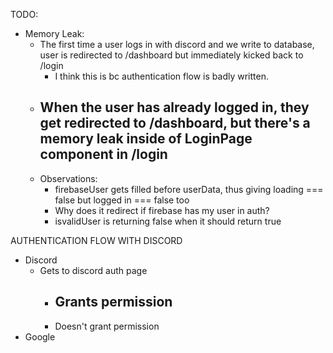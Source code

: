 TODO:
 - Memory Leak:
   - The first time a user logs in with discord and we write to database, 
     user is redirected to /dashboard but immediately kicked back to /login
       - I think this is bc authentication flow is badly written. 
   - When the user has already logged in, they get redirected to /dashboard,
      but there's a memory leak inside of LoginPage component in /login
      - 
   - Observations:
      - firebaseUser gets filled before userData, thus giving loading === false but logged in === false too
      - Why does it redirect if firebase has my user in auth?
      - isvalidUser is returning false when it should return true

AUTHENTICATION FLOW WITH DISCORD
 - Discord
   - Gets to discord auth page
     - Grants permission
       - 
     - Doesn't grant permission
 - Google








 <!-- X Refactor callback.ts, abstract requests into their own files/functions
 X Make Dashboard frontend
  X Fix responsiveness in less than 369px
 X Connect to firestore emulator
 - We should start writing tests
  - The backend shouldn't allow me to login with another provider that uses an email already in the database
 - First time i get discord user in the backend, send to firestore, then pull from it in the frontend
 - Use References data types instead of writing the ids of users/events in a string field
 - We shouldn't request from the discord api, instead it should be from our own database
 - See the documentation from next js to handle typography -->



<!-- Problem: if i sign in with discord and then with google, it lets me do it.
Side effects:
 1. The provider info is filled with the google info.
 2. photoURL and username are the same as in discord.

 Observations:
  - on mobile: i need to put email and password in the browser, even though i have logged in with google in my phone (outside the browser)
    - Is it because i'm using redirect instead of popup?
  - Getting user info from database would take longer than just using info provided by the api
   - Maybe forcing to use info stored in db if the api didn't provide anything (worst-case scenario?)

working on right now: "getting user data from db only 
when there's no data from the api" -->

<!-- 
- With discord we could store the user info from the backend and then
in the client, fetch the user profile from our database -->